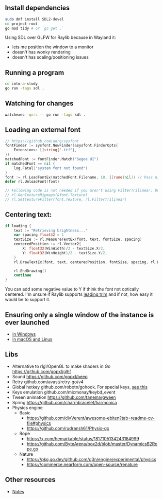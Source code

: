 ## Install dependencies

```sh
sudo dnf install SDL2-devel
cd project-root
go mod tidy # or `go get .`
```

Using SDL over GLFW for Raylib because in Wayland it:
- lets me position the window to a monitor
- doesn't has wonky rendering
- doesn't has scaling/positioning issues

## Running a program

```sh
cd into-a-study
go run -tags sdl .
```

## Watching for changes

```sh
watchexec -qnrc -- go run -tags sdl .
```

## Loading an external font

```go
// https://github.com/adrg/sysfont
fontFinder := sysfont.NewFinder(&sysfont.FinderOpts{
	Extensions: []string{".ttf"},
})
matchedFont := fontFinder.Match("Segoe UI")
if matchedFont == nil {
	log.Fatal("system font not found")
}
font := rl.LoadFontEx(matchedFont.Filename, 18, []rune(nil)) // Pass nil to load the default character set
defer rl.UnloadFont(font)

// Following code is not needed if you aren't using FilterTrilinear. On 2D drawing FilterTrilinear isn't noticeable because it looks like FilterBiLinear
// rl.GenTextureMipmaps(&font.Texture)
// rl.SetTextureFilter(font.Texture, rl.FilterTrilinear)
```

## Centering text:

```go
if loading {
	text := "Retrieving brightness..."
	var spacing float32 = 1
	textSize := rl.MeasureTextEx(font, text, fontSize, spacing)
	centeredPosition := rl.Vector2{
		X: float32(WinWidth)/2 - textSize.X/2,
		Y: float32(WinHeight)/2 - textSize.Y/2,
	}
	rl.DrawTextEx(font, text, centeredPosition, fontSize, spacing, rl.LightGray)

	rl.EndDrawing()
	continue
}
```

You can add some negative value to Y if think the font not optically centered. I'm unsure if Raylib supports [leading trim](https://medium.com/microsoft-design/leading-trim-the-future-of-digital-typesetting-d082d84b202) and if not, how easy it would be to support it.

## Ensuring only a single window of the instance is ever launched

- [In Windows](https://github.com/ajitid/stellate/blob/main/single-instance_windows.go)
- [In macOS and Linux](https://claude.ai/chat/38e56e68-e64a-4a1b-8272-7ac1a5e7ba82)

## Libs

- Alternative to rlgl/OpenGL to make shaders in Go https://github.com/gopxl/glhf
- Sound https://github.com/gopxl/beep
- Retry github.com/avast/retry-go/v4
- Global hotkey github.com/robotn/gohook. For special keys, [see this](https://github.com/ajitid/stellate/blob/06989b0de27999ff514d87a959bcf8a147904693/main.go#L132-L152) 
- Keys emulation github.com/micmonay/keybd_event
- Tween animation https://github.com/tanema/gween
- Spring https://github.com/charmbracelet/harmonica
- Physics engine
	- Basic
		- https://github.com/divVerent/awesome-ebiten?tab=readme-ov-file#physics
		- https://github.com/rudransh61/Physix-go
	- Rope
		- https://x.com/hemarkable/status/1817105134243184999
		- https://github.com/ByteArena/box2d/blob/master/DynamicsB2Rope.go
	- Nature
		- https://pkg.go.dev/github.com/g3n/engine/experimental/physics
		- https://commerce.nearform.com/open-source/renature

## Other resources

- [Notes](https://github.com/ajitid/stellate/blob/main/notes-raylib.md?plain=1#L44)